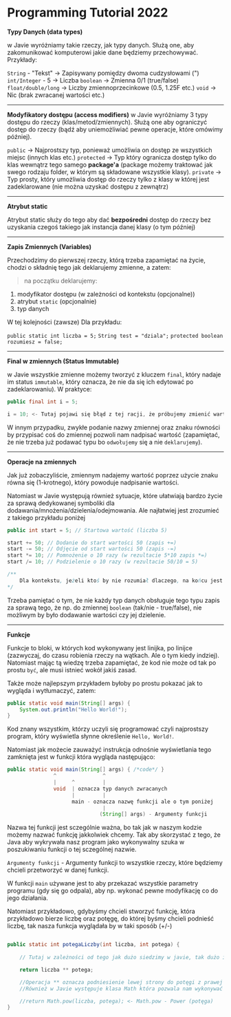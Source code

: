# Programming Tutorial 2022

**Typy Danych (data types)**

w Javie wyróżniamy takie rzeczy,
jak typy danych. Służą one,
aby zakomunikować komputerowi 
jakie dane będziemy przechowywać.
Przykłady:


`String` - "Tekst" -> Zapisywany pomiędzy dwoma cudzysłowami (")
`int/Integer` - 5 -> Liczba
`boolean` -> Zmienna 0/1 (true/false)
`float/double/long` -> Liczby zmiennoprzecinkowe (0.5, 1.25F etc.)
`void` -> Nic (brak zwracanej wartości etc.)

---

**Modyfikatory dostępu (access modifiers)**
w Javie wyróżniamy 3 typy dostępu do rzeczy (klas/metod/zmiennych). Służą one aby ograniczyć dostęp do rzeczy (bądź aby uniemożliwiać pewne operacje, które omówimy później).

`public` -> Najprostszy typ, ponieważ umożliwia on dostęp ze wszystkich miejsc (innych klas etc.)
`protected` -> Typ który ogranicza dostęp tylko do
klas wewnątrz tego samego **package'a** (package możemy traktować jak swego rodzaju folder, w którym są składowane wszystkie klasy).
`private` -> Typ prosty, który umożliwia dostęp do rzeczy tylko z klasy w której jest zadeklarowane (nie można uzyskać dostępu z zewnątrz)

---

**Atrybut static**

Atrybut static służy do tego aby dać **bezpośredni** dostęp do rzeczy bez uzyskania czegoś takiego jak instancja danej klasy (o tym później)

---

**Zapis Zmiennych (Variables)**

Przechodzimy do pierwszej rzeczy, którą trzeba zapamiętać na życie, chodzi o składnię tego jak deklarujemy zmienne, a zatem:

> na początku deklarujemy:
1. modyfikator dostępu (w zależności od kontekstu (opcjonalne))
2. atrybut `static` (opcjonalnie)
3. typ danych

W tej kolejności (zawsze)
Dla przykładu:

`public static int liczba = 5;`
`String test = "dziala";`
`protected boolean rozumiesz = false;`

---

**Final w zmiennych (Status Immutable)**

w Javie wszystkie zmienne możemy tworzyć z kluczem `final`, który nadaje im status `immutable`, który oznacza, że nie da się ich edytować po zadeklarowaniu). W praktyce:
```java
public final int i = 5; 

i = 10; <- Tutaj pojawi się błąd z tej racji, że próbujemy zmienić wartość i podczas, gdy jest ona immutable

```

W innym przypadku, zwykłe podanie nazwy zmiennej oraz znaku równości by przypisać coś do zmiennej pozwoli nam nadpisać wartość (zapamiętać, że nie trzeba już podawać typu bo `odwołujemy` się a nie `deklarujemy`).

---

**Operacje na zmiennych**

Jak już zobaczyliście, zmiennym nadajemy wartość poprzez użycie znaku
równa się (1-krotnego), który powoduje nadpisanie wartości.

Natomiast w Javie występują również sytuacje, które ułatwiają bardzo życie za sprawą dedykowanej symboliki dla dodawania/mnożenia/dzielenia/odejmowania.
Ale najłatwiej jest zrozumieć z takiego przykładu poniżej

```java
public int start = 5; // Startowa wartość (liczba 5)

start += 50; // Dodanie do start wartości 50 (zapis +=)
start -= 50; // Odjęcie od start wartości 50 (zapis -=)
start *= 10; // Pomnożenie o 10 razy (w rezultacie 5*10 zapis *=)
start /= 10; // Podzielenie o 10 razy (w rezultacie 50/10 = 5)

/**
    Dla kontekstu, jeżeli ktoś by nie rozumiał dlaczego, na końcu jest 50/10. Wynika to z tego, że jak wykonujemy te operację jedna po drugiej, to *= 10 nadaje zmiennej start wartość 50, od której później dzielimy oraz każda z tych instrukcji bazuje na wyniku poprzedniej
*/

```
Trzeba pamiętać o tym, że nie każdy typ danych obsługuje tego typu zapis za sprawą tego, że np. do zmiennej `boolean` (tak/nie - true/false), nie możliwym by było dodawanie wartości czy jej dzielenie.

---

**Funkcje**

Funkcje to bloki, w których kod wykonywany jest linijka, po linijce (zazwyczaj, do czasu robienia rzeczy na wątkach. Ale o tym kiedy indziej).
Natomiast mając tą wiedzę trzeba zapamiętać, że kod nie może od tak po prostu `być`, ale musi istnieć wokół jakiś zasad.

Także może najlepszym przykładem byłoby po prostu pokazać jak to wygląda i wytłumaczyć, zatem:

```java
public static void main(String[] args) {
    System.out.println("Hello World!");
}
```
Kod znany wszystkim, którzy uczyli się programować czyli najprostszy program, który wyświetla słynne określenie `Hello, World!`.

Natomiast jak możecie zauważyć instrukcja odnośnie wyświetlania tego
zamknięta jest w funkcji która wygląda następująco:

```java
public static void main(String[] args) { /*code*/ }
               ^               ^            
               |     ^         |          
               void  | oznacza typ danych zwracanych
                     |         |
                     main - oznacza nazwę funkcji ale o tym poniżej
                               |
                              (String[] args) - Argumenty funkcji  
```                          

Nazwa tej funkcji jest sczególnie ważna, bo tak jak w naszym kodzie możemy nazwać funkcję jakkolwiek chcemy. Tak aby skorzystać z tego, że Java aby wykrywała nasz program jako wykonywalny szuka w poszukiwaniu funkcji o tej sczególnej nazwie.

`Argumenty funkcji` - Argumenty funkcji to wszystkie rzeczy, które będziemy chcieli przetworzyć w danej funkcji.

W funkcji `main` używane jest to aby przekazać wszystkie parametry programu (gdy się go odpala), aby np. wykonać pewne modyfikację co do jego działania.

Natomiast przykładowo, gdybyśmy chcieli stworzyć funkcję, która przykładowo bierze liczbę oraz potęgę, do której byśmy chcieli podnieść liczbę, tak nasza funkcja wyglądała by w taki sposób (+/-)

```java

public static int potegaLiczby(int liczba, int potega) {
    
    // Tutaj w zależności od tego jak dużo siedzimy w javie, tak dużo implementacji moglibyśmy znaleźć ale z racji, że nie chcę aby wam główka parowała to skupimy się na tej najprostszej a jakieś bardziej zaawansowane podam wam kiedy indziej 😎

    return liczba ** potega;

    //Operacja ** oznacza podniesienie lewej strony do potęgi z prawej strony. Warto zapamiętać aby nie męczyć.
    //Również w Javie występuje klasa Math która pozwala nam wykonywać takie operację, ale wytłumaczę wam tą klasę dokładniej później oraz częste rzeczy, których ja używam i prawdopodobnie z których i wy będziecie w miarę regularnie korzystać

    //return Math.pow(liczba, potega); <- Math.pow - Power (potęga)
}
```
